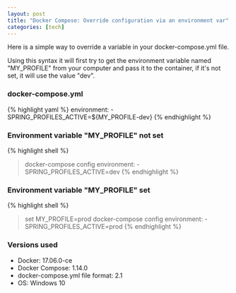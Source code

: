 ```yaml
---
layout: post
title: "Docker Compose: Override configuration via an environment var"
categories: [tech]
---
```

Here is a simple way to override a variable in your docker-compose.yml file.

Using this syntax it will first try to get the environment variable named "MY_PROFILE" from your computer and pass it to the container, if it's not set, it will use the value "dev".

<!--more-->

<h3>docker-compose.yml</h3>

{% highlight yaml %}
 environment:
    - SPRING_PROFILES_ACTIVE=${MY_PROFILE-dev}
{% endhighlight %}

<h3>Environment variable "MY_PROFILE" not set</h3>

{% highlight shell %}
> docker-compose config
 environment:
    - SPRING_PROFILES_ACTIVE=dev
{% endhighlight %}

<h3>Environment variable "MY_PROFILE" set</h3>

{% highlight shell %}
> set MY_PROFILE=prod
> docker-compose config
 environment:
    - SPRING_PROFILES_ACTIVE=prod
{% endhighlight %}

<h3>Versions used</h3>

<ul>
<li>Docker: 17.06.0-ce</li>
<li>Docker Compose: 1.14.0</li>
<li>docker-compose.yml file format: 2.1</li>
<li>OS: Windows 10</li>
</ul>
